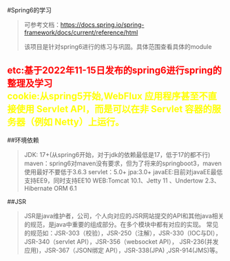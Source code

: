 #Spring6的学习
> 可参考文档：https://docs.spring.io/spring-framework/docs/current/reference/html<br/>
>
> 该项目是针对spring6进行的练习与巩固。具体范围查看具体的module 
> 
<font color="red">etc:基于2022年11-15日发布的spring6进行spring的整理及学习</font><br/>
<font color="yellow">cookie:从spring5开始,WebFlux 应用程序甚至不直接使用 Servlet API，而是可以在非 Servlet 容器的服务器（例如 Netty）上运行。</font>
---------------------------------------------------------------------------------------
##环境依赖
> JDK: 17+(从spring6开始，对于jdk的依赖最低是17，低于17的都不行)<br/>
> maven：spring6对maven没有要求，但为了将来的springboot3，maven使用最好不要低于3.6.3
> servlet：5.0+
> jpa:3.0+
> javaEE:目前对javaEE最低支持EE9，同时支持EE10
> WEB:Tomcat 10.1、Jetty 11 、Undertow 2.3、Hibernate ORM 6.1

##JSR
> JSR是java维护者，公司，个人向对应的JSR网站提交的API和其他java相关的规范，是java中重要的组成部分。在多个模块中都有对应的实现。
> 常见的规范如：JSR-303（校验），JSR-250（注解），JSR-330（IOC与DI），JSR-340（servlet API），JSR-356（websocket API），
> JSR-236(并发应用)，JSR-367（JSON绑定 API），JSR-338(JPA) ,JSR-914(JMS)等。
> 

